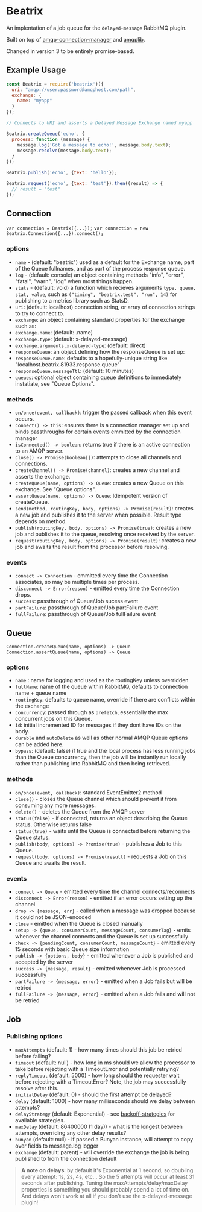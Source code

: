 # Beatrix

An implentation of a job queue for the `delayed-message` RabbitMQ plugin.

Built on top of [amqp-connection-manager](https://github.com/benbria/node-amqp-connection-manager) and [amqplib](https://github.com/squaremo/amqp.node).

Changed in version 3 to be entirely promise-based.

## Example Usage
```javascript
const Beatrix = require('beatrix')({
  uri: "amqp://user:password@amqphost.com/path",
  exchange: {
    name: "myapp"
  }
});

// Connects to URI and asserts a Delayed Message Exchange named myapp

Beatrix.createQueue('echo', {
  process: function (message) {
    message.log('Got a message to echo!', message.body.text);
    message.resolve(message.body.text);
  }
});

Beatrix.publish('echo', {text: 'hello'});

Beatrix.request('echo', {text: 'test'}).then((result) => {
  // result = "test"
});
```

## Connection
`var connection = Beatrix({...});`
`var connection = new Beatrix.Connection({...}).connect();`

### options
* `name` - (default: "beatrix") used as a default for the Exchange name, part of the Queue fullnames, and as part of the process response queue.
* `log` - (default: console) an object containing methods "info", "error", "fatal", "warn", "log" when most things happen.
* `stats` - (default: void) a function which recieves arguments `type, queue, stat, value`, such as `("timing", "beatrix.test", "run", 14)` for publishing to a metrics library such as StatsD.
* `uri`: (default: localhost) connection string, or array of connection strings to try to connect to.
* `exchange`: an object containing standard properties for the exchange such as:
* `exchange.name`: (default: .name)
* `exchange.type`: (default: x-delayed-message)
* `exchange.arguments.x-delayed-type`: (default: direct)
* `responseQueue`: an object defining how the responseQueue is set up:
* `responseQueue.name`: defaults to a hopefully-unique string like "localhost.beatrix.81933.response.queue"
* `responseQueue.messageTtl`: (default: 10 minutes)
* `queues`: optional object containing queue definitions to immediately instatiate, see "Queue Options".

### methods
* `on/once(event, callback)`: trigger the passed callback when this event occurs.
* `connect() -> this`: ensures there is a connection manager set up and binds passthroughs for certain events emmitted by the connection manager
* `isConnected() -> boolean`: returns true if there is an active connection to an AMQP server.
* `close() -> Promise(boolean[])`: attempts to close all channels and connections.
* `createChannel() -> Promise(channel)`: creates a new channel and asserts the exchange.
* `createQueue(name, options) -> Queue`: creates a new Queue on this exchange. See "Queue options".
* `assertQueue(name, options) -> Queue`: Idempotent version of createQueue.
* `send(method, routingKey, body, options) -> Promise(result)`: creates a new job and publishes it to the server when possible. Result type depends on method.
* `publish(routingKey, body, options) -> Promise(true)`: creates a new job and publishes it to the queue, resolving once received by the server.
* `request(routingKey, body, options) -> Promise(result)`: creates a new job and awaits the result from the processor before resolving.

### events
* `connect -> Connection` - emmitted every time the Connection associates, so may be multiple times per process.
* `disconnect -> Error(reason)` - emitted every time the Connection drops.
* `success`: passthrough of Queue/Job sucess event
* `partFailure`: passthrough of Queue/Job partFailure event
* `fullFailure`: passthrough of Queue/Job fullFailure event

## Queue
`Connection.createQueue(name, options) -> Queue`
`Connection.assertQueue(name, options) -> Queue`
### options
* `name` : name for logging and used as the routingKey unless overridden
* `fullName`: name of the queue within RabbitMQ, defaults to connection name + queue name
* `routingKey`: defaults to queue name, override if there are conflicts within the exchange
* `concurrency`: passed through as `prefetch`, essentially the max concurrent jobs on this Queue.
* `id`: initial incremented ID for messages if they dont have IDs on the body.
* `durable` and `autoDelete` as well as other normal AMQP Queue options can be added here.
* `bypass`: (default: false) if true and the local process has less running jobs than the Queue concurrency, then the job will be instantly run locally rather than publishing into RabbitMQ and then being retrieved.

### methods
* `on/once(event, callback)`: standard EventEmitter2 method
* `close()` - closes the Queue channel which should prevent it from consuming any more messages.
* `delete()` - deletes the Queue from the AMQP server
* `status(false)` - if connected, returns an object describing the Queue status. Otherwise returns false
* `status(true)` - waits until the Queue is connected before returning the Queue status.
* `publish(body, options) -> Promise(true)` - publishes a Job to this Queue.
* `request(body, options) -> Promise(result)` - requests a Job on this Queue and awaits the result.

### events
* `connect -> Queue` - emitted every time the channel connects/reconnects
* `disconnect -> Error(reason)` - emitted if an error occurs setting up the channel
* `drop -> {message, err}` - called when a message was dropped because it could not be JSON-encoded
* `close` - emitted when the Queue is closed manually
* `setup -> {queue, consumerCount, messageCount, consumerTag}` - emits whenever the channel connects and the Queue is set up successfully
* `check -> {pendingCount, consumerCount, messageCount}` - emitted every 15 seconds with basic Queue size information
* `publish -> {options, body}` - emitted whenever a Job is published and accepted by the server
* `success -> {message, result}` - emitted whenever Job is processed successfully
* `partFailure -> {message, error}` - emitted when a Job fails but will be retried
* `fullFailure -> {message, error}` - emitted when a Job fails and will not be retried

## Job
### Publishing options
* `maxAttempts` (default: 1) - how many times should this job be retried before failing?
* `timeout` (default: null) - how long in ms should we allow the processor to take before rejecting with a TimeoutError and potentially retrying?
* `replyTimeout` (default: 5000) - how long should the requester wait before rejecting with a TimeoutError? Note, the job may successfully resolve after this.
* `initialDelay` (default: 0) - should the first attempt be delayed?
* `delay` (default: 1000) - how many milliseconds should we delay between attempts?
* `delayStrategy` (default: Exponential) - see [backoff-strategies](https://github.com/richthegeek/node-backoff-strategies) for available strategies.
* `maxDelay` (default: 86400000 (1 day)) - what is the longest between attempts, overriding any other delay results?
* `bunyan` (default: null) - if passed a Bunyan instance, will attempt to copy over fields to message.log logger
* `exchange` (default: parent) - will override the exchange the job is being published to from the connection default

>**A note on delays**: by default it's Exponential at 1 second, so doubling every attempt: 1s, 2s, 4s, etc... So the 5 attempts will occur at least 31 seconds after publishing. Tuning the maxAttempts/delay/maxDelay properties is something you should probably spend a lot of time on. And delays won't work at all if you don't use the x-delayed-message plugin!
